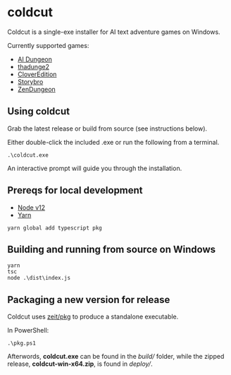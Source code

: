 # coldcut
Coldcut is a single-exe installer for AI text adventure games on Windows.

Currently supported games:
- [AI Dungeon](https://github.com/AIDungeon/AIDungeon)
- [thadunge2](https://github.com/thadunge2/AIDungeon)
- [CloverEdition](https://github.com/cloveranon/Clover-Edition)
- [Storybro](https://github.com/storybro/storybro)
- [ZenDungeon](https://gitlab.com/aolko/ZenDungeon)

## Using coldcut

Grab the latest release or build from source (see instructions below).

Either double-click the included .exe or run the following from a terminal.

```
.\coldcut.exe
```

An interactive prompt will guide you through the installation.

## Prereqs for local development

- [Node v12](https://nodejs.org/en/blog/release/v12.13.0/)
- [Yarn](https://classic.yarnpkg.com/en/docs/install/#windows-stable)

```
yarn global add typescript pkg
```

## Building and running from source on Windows

```
yarn
tsc
node .\dist\index.js
```

## Packaging a new version for release
Coldcut uses [zeit/pkg](https://github.com/zeit/pkg) to produce a standalone executable.

In PowerShell:
```
.\pkg.ps1
```
Afterwords, **coldcut.exe** can be found in the *build/* folder, while the zipped release, **coldcut-win-x64.zip**, is found in *deploy/*.